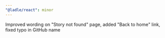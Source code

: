 ```yaml
---
"@ladle/react": minor
---
```


Improved wording on "Story not found" page, added "Back to home" link, fixed typo in GitHub name
